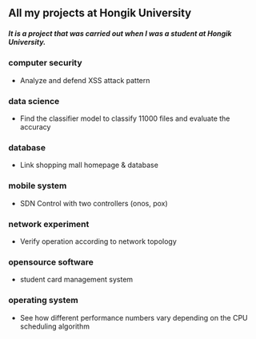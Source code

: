 ## All my projects at Hongik University

##### It is a project that was carried out when I was a student at Hongik University.

### computer security
* Analyze and defend XSS attack pattern

### data science
* Find the classifier model to classify 11000 files and evaluate the accuracy

### database
* Link shopping mall homepage & database

### mobile system
* SDN Control with two controllers (onos, pox)

### network experiment
* Verify operation according to network topology

### opensource software
* student card management system

### operating system
* See how different performance numbers vary depending on the CPU scheduling algorithm

